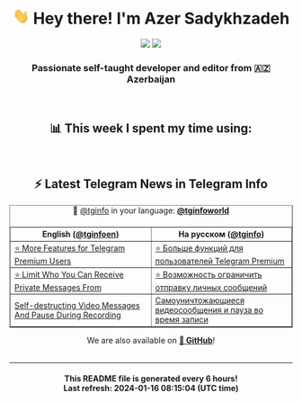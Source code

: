 <div align="center">
	<div>
		<h1>
      <img src="./assets/hi.gif" width="30px"> Hey there! I'm Azer Sadykhzadeh
    </h1>
    <img height="18" src="https://komarev.com/ghpvc/?username=sadykhzadeh&label=Views&color=2081c1&style=flat-square" />
		<a href="https://wakatime.com/Azer"> <img height="18" src="https://wakatime.com/badge/user/f80ae27a-c328-426f-a381-bc84136e2dd6.svg" /> </a>
    <h3>
      Passionate self-taught developer and editor from 🇦🇿 Azerbaijan
    </h3>
  </div>
  <br>

<h2>📊 This week I spent my time using:</h2>

<!--START_SECTION:waka-->
<!--END_SECTION:waka-->

<br>

<h2>⚡️ Latest Telegram News in Telegram Info</h2>
  <table border>
		<tr>
			<th width="50%">English (<a href="https://t.me/tginfoen">@tginfoen</a>)</th>
			<th>На русском (<a href="https://t.me/tginfo">@tginfo</a>)</th>
		</tr>
		<caption>🚩 <a href="https://t.me/tginfo">@tginfo</a> in your language: <a href="https://t.me/tginfoworld"><b>@tginfoworld</b></a><caption/>
  <tr><td><a href="https://t.me/tginfoen/1825">⭐ More Features for Telegram Premium Users</a></td>
    <td><a href="https://t.me/tginfo/3907">⭐ Больше функций для пользователей Telegram Premium</a></td></tr><tr><td><a href="https://t.me/tginfoen/1824">⭐ Limit Who You Can Receive Private Messages From</a></td>
    <td><a href="https://t.me/tginfo/3906">⭐ Возможность ограничить отправку личных сообщений</a></td></tr><tr><td><a href="https://t.me/tginfoen/1823">Self-destructing Video Messages And Pause During Recording</a></td>
    <td><a href="https://t.me/tginfo/3905">Самоуничтожающиеся видеосообщения и пауза во время записи</a></td></tr>
</table>
We are also available on <a href="https://github.com/tginfo"><b>🐙 GitHub</b></a>!
</div>

<br>
<hr>
<h4 align="center">This README file is generated <b>every 6 hours</b>!</br>Last refresh: <b>2024-01-16 08:15:04 (UTC time)</b></h4>
